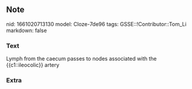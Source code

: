## Note
nid: 1661020713130
model: Cloze-7de96
tags: GSSE::!Contributor::Tom_Li
markdown: false

### Text
<div>
  Lymph from the caecum passes to nodes associated with the
  {{c1::ileocolic}} artery
</div>

### Extra

